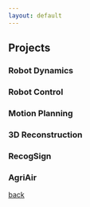 ```yaml
---
layout: default
---
```


## Projects

### Robot Dynamics

### Robot Control

### Motion Planning

### 3D Reconstruction

### RecogSign

### AgriAir

[back](./)

